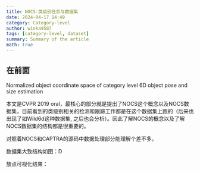 ```yaml
---
title: NOCS:类级别任务与数据集
date: 2024-04-17 14:49
category: Category-level
author: winka9587
tags: [category-level, dataset]
summary: Summary of the article
math: true
---
```


## 在前面

Normalized object coordinate space of category level 6D object pose and size estimation

本文是CVPR 2019 oral，最核心的部分就是提出了NOCS这个概念以及NOCS数据集，目前看到的类级别相关的检测和跟踪工作都是在这个数据集上跑的（后来也出现了如Wild6d这种数据集, 之后也会分析）。因此了解NOCS的概念以及了解NOCS数据集的结构都是很重要的。

对照着NOCS和CAPTRA的源码中数据处理部分能理解个差不多。

数据集大致结构如图：D

放点可视化结果：